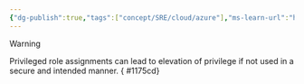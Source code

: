 ```yaml
---
{"dg-publish":true,"tags":["concept/SRE/cloud/azure"],"ms-learn-url":"https://learn.microsoft.com/en-us/entra/identity/role-based-access-control/privileged-roles-permissions?tabs=admin-center","definition":"Microsoft Entra ID has roles and permissions that are identified as privileged. These roles and permissions can be used to delegate management of directory resources to other users, modify credentials, authentication or authorization policies, or access restricted data.","creation_date":"2024-05-02 22:00","permalink":"/concepts/microsoft-entra-id-privileged-role/","dgPassFrontmatter":true}
---
```



> [!warning] 
> Privileged role assignments can lead to elevation of privilege if not used in a secure and intended manner.
{ #1175cd}

